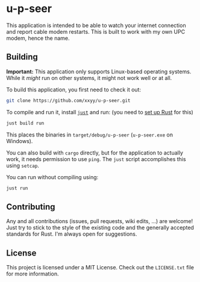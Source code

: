 u-p-seer
========

This application is intended to be able to watch your internet
connection and report cable modem restarts. This is built to
work with my own UPC modem, hence the name. 

Building
--------

**Important:** This application only supports Linux-based operating systems.
While it *might* run on other systems, it might not work well or at all.

To build this application, you first need to check it out:

````bash
git clone https://github.com/xxyy/u-p-seer.git
````

To compile and run it, install [`just`](https://github.com/casey/just) and run: (you need to 
[set up Rust](https://doc.rust-lang.org/book/second-edition/ch01-01-installation.html)
for this)

````bash
just build run
````

This places the binaries in `target/debug/u-p-seer`
(`u-p-seer.exe` on Windows).

You can also build with `cargo` directly, but for the application to actually work,
it needs permission to use `ping`. The `just` script accomplishes this using
`setcap`.

You can run without compiling using:

````bash
just run
````

Contributing
------------

Any and all contributions (issues, pull requests, wiki edits, ...)
are welcome! Just try to stick to the style of the existing code
and the generally accepted standards for Rust. I'm always open
for suggestions.

License
-------

This project is licensed under a MIT License.
Check out the `LICENSE.txt` file for more information.